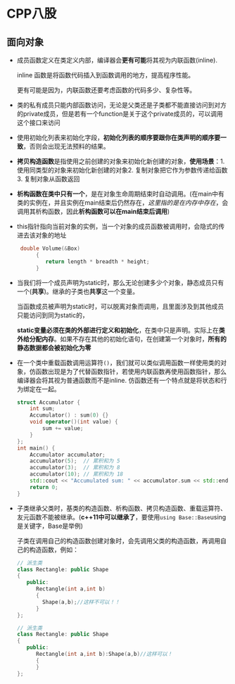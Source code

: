 # CPP八股

## 面向对象

* 成员函数定义在类定义内部，编译器会**更有可能**将其视为内联函数(inline).

  inline 函数是将函数代码插入到函数调用的地方，提高程序性能。

  更有可能是因为，内联函数还要考虑函数的代码多少、复杂性等。

* 类的私有成员只能内部函数访问，无论是父类还是子类都不能直接访问到对方的private成员，但是若有一个function是关于这个private成员的，可以调用这个接口来访问

* 使用初始化列表来初始化字段，**初始化列表的顺序要跟你在类声明的顺序要一致**，否则会出现无法预料的结果。

* **拷贝构造函数**是指使用之前创建的对象来初始化新创建的对象，**使用场景**：1. 使用同类型的对象来初始化新创建的对象2. 复制对象把它作为参数传递给函数 3. 复制对象从函数返回

* **析构函数在类中只有一个**，是在对象生命周期结束时自动调用。(在main中有类的实例在，并且实例在main结束后仍然存在，*这里指的是在内存中存在*，会调用其析构函数，因此**析构函数可以在main结束后调用**)

* this指针指向当前对象的实例，当一个对象的成员函数被调用时，会隐式的传进去该对象的地址

  ```cpp
   double Volume(&Box)
        {
           return length * breadth * height;
        }
  ```

* 当我们将一个成员声明为static时，那么无论创建多少个对象，静态成员只有一个(**共享**)。继承的子类也**共享**这一个变量。

  当函数成员被声明为static时，可以脱离对象而调用，且里面涉及到其他成员只能访问到同为static的，

  **static变量必须在类的外部进行定义和初始化**，在类中只是声明。实际上在**类外给分配内存**。如果不存在其他的初始化语句，在创建第一个对象时，**所有的静态数据都会被初始化为零**

* 在一个类中重载函数调用运算符`()`，我们就可以类似调用函数一样使用类的对象，仿函数出现是为了代替函数指针，若使用内联函数再使用函数指针，那么编译器会将其视为普通函数而不是inline. 仿函数还有一个特点就是将状态和行为绑定在一起。

  ```cpp
  struct Accumulator {
      int sum;
      Accumulator() : sum(0) {}
      void operator()(int value) {
          sum += value;
      }
  };
  int main() {
      Accumulator accumulator;
      accumulator(5);  // 累积和为 5
      accumulator(3);  // 累积和为 8
      accumulator(10); // 累积和为 18
      std::cout << "Accumulated sum: " << accumulator.sum << std::endl;
      return 0;
  }
  ```

* 子类继承父类时，基类的构造函数、析构函数、拷贝构造函数、重载运算符、友元函数不能被继承。(**c++11中可以继承了**，要使用`using Base::Base`using是关键字，Base是举例)

  子类在调用自己的构造函数创建对象时，会先调用父类的构造函数，再调用自己的构造函数，例如：

  ```cpp
  // 派生类
  class Rectangle: public Shape
  {
     public:
        Rectangle(int a,int b)
        {
          Shape(a,b);//这样不可以！！
        }
  };

  // 派生类
  class Rectangle: public Shape
  {
     public:
        Rectangle(int a,int b):Shape(a,b)//这样可以！
        {
        }
  };
  ```

  ​